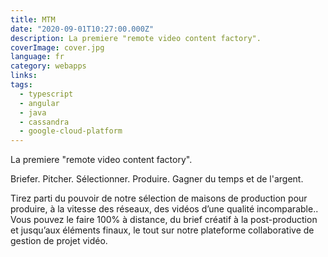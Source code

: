 ```yaml
---
title: MTM
date: "2020-09-01T10:27:00.000Z"
description: La premiere "remote video content factory".
coverImage: cover.jpg
language: fr
category: webapps
links:
tags:
  - typescript
  - angular
  - java
  - cassandra
  - google-cloud-platform
---
```


La premiere "remote video content factory".

Briefer. Pitcher. Sélectionner. Produire. Gagner du temps et de l'argent.

Tirez parti du pouvoir de notre sélection de maisons de production pour produire, à la vitesse des réseaux, des vidéos d’une qualité incomparable.. Vous pouvez le faire 100% à distance, du brief créatif à la post-production et jusqu’aux éléments finaux, le tout sur notre plateforme collaborative de gestion de projet vidéo.